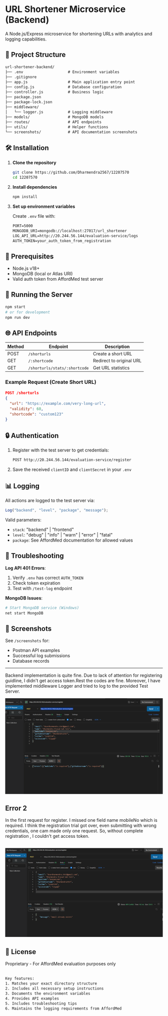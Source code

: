 
# URL Shortener Microservice (Backend)

A Node.js/Express microservice for shortening URLs with analytics and logging capabilities.

## 📁 Project Structure

```
url-shortener-backend/
├── .env                    # Environment variables
├── .gitignore              
├── app.js                  # Main application entry point
├── config.js               # Database configuration
├── controller.js           # Business logic
├── package.json
├── package-lock.json
├── middleware/
│   └── logger.js           # Logging middleware
├── models/                 # MongoDB models
├── routes/                 # API endpoints
├── utils/                  # Helper functions
└── screenshots/            # API documentation screenshots
```

## 🛠️ Installation

1. **Clone the repository**
   ```bash
   git clone https://github.com/Dharmendra2567/12207570
   cd 12207570
   ```

2. **Install dependencies**
   ```bash
   npm install
   ```

3. **Set up environment variables**

   Create `.env` file with:
   ```env
   PORT=5000
   MONGODB_URI=mongodb://localhost:27017/url_shortener
   LOG_API_URL=http://20.244.56.144/evaluation-service/logs
   AUTH_TOKEN=your_auth_token_from_registration
   ```

## 🔌 Prerequisites

- Node.js v18+
- MongoDB (local or Atlas URI)
- Valid auth token from AffordMed test server

## 🚀 Running the Server

```bash
npm start
# or for development
npm run dev
```

## 🌐 API Endpoints

| Method | Endpoint          | Description                          |
|--------|-------------------|--------------------------------------|
| POST   | `/shorturls`      | Create a short URL                   |
| GET    | `/:shortcode`     | Redirect to original URL             |
| GET    | `/shorturls/stats/:shortcode` | Get URL statistics       |

### Example Request (Create Short URL)
```json
POST /shorturls
{
  "url": "https://example.com/very-long-url",
  "validity": 60,
  "shortcode": "custom123"
}
```

## 🔒 Authentication

1. Register with the test server to get credentials:
   ```bash
   POST http://20.244.56.144/evaluation-service/register
   ```

2. Save the received `clientID` and `clientSecret` in your `.env`

## 📊 Logging

All actions are logged to the test server via:
```javascript
Log("backend", "level", "package", "message");
```

Valid parameters:
- `stack`: "backend" | "frontend"
- `level`: "debug" | "info" | "warn" | "error" | "fatal"
- `package`: See AffordMed documentation for allowed values

## 🐛 Troubleshooting

**Log API 401 Errors**:
1. Verify `.env` has correct `AUTH_TOKEN`
2. Check token expiration
3. Test with `/test-log` endpoint

**MongoDB Issues**:
```bash
# Start MongoDB service (Windows)
net start MongoDB
```

## 📸 Screenshots

See `/screenshots` for:
- Postman API examples
- Successful log submissions
- Database records
--- 
Backend implementation is quite fine. Due to lack of attention for registering guidline, I didn't get access token.Rest the codes are fine. Moreover, I have implemented middleware Logger and tried to log to the provided Test Server.

![Error](./screenshots/error1.png)

## Error 2
In the first request for register. I missed one field name mobileNo which is required. I think the registration trial got over, even submitting with wrong credentials, one cam made only one request. So, without complete registration , I couldn't get access token. 

![Error](./screenshots/error2.png)
---

## 📜 License

Proprietary - For AffordMed evaluation purposes only
```

Key features:
1. Matches your exact directory structure
2. Includes all necessary setup instructions
3. Documents the environment variables
4. Provides API examples
5. Includes troubleshooting tips
6. Maintains the logging requirements from AffordMed
